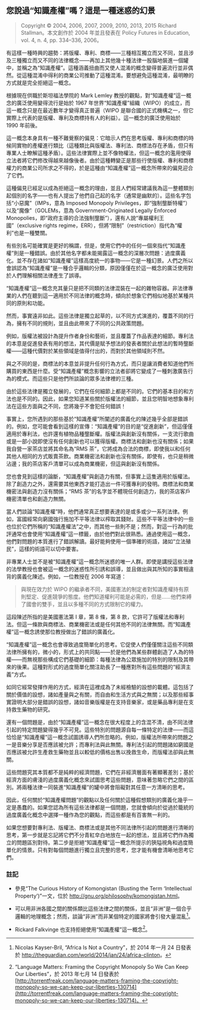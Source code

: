 ## 您說過“知識產權”嗎？這是一種迷惑的幻景<!--(pandoc) {#pandoc_not-ipr}(pandoc)-->

> Copyright © 2004, 2006, 2007, 2009, 2010, 2013, 2015 Richard Stallman。本文創作於 2004 年並且發表在 Policy Futures in Education, vol. 4, n. 4, pp. 334–336, 2006。

有這樣一種時興的趨勢：將版權、專利、商標——三種相互獨立而又不同，並且涉及三種獨立而又不同的法律概念——再加上其他幾十種法律一股腦地裝進一個罐中，並稱之為“知識產權”。這種涵義扭曲而又使人混淆的概念變得普遍流行並非偶然。從這種混淆中得利的商業公司推動了這種混淆。要想避免這種混淆，最明瞭的方式就是完全拒絕這一概念。

根據現在供職於斯坦福法學院的 Mark Lemley 教授的觀點，對“知識產權”這一概念的廣泛使用變得流行是始於 1967 年世界“知識產權”組織（WIPO）的成立，而這一概念只是在最近數年才變得真正普遍（WIPO 是聯合國的正式機構之一，但它實際上代表的是版權、專利及商標持有人的利益）。這一概念的廣泛使用始於 1990 年前後。

這一概念本身具有一種不難覺察的偏見：它暗示人們在思考版權、專利和商標的時候同實物的產權進行類比（這種類比與版權法、專利法、商標法存在矛盾，但只有專業人士瞭解這種矛盾）。這些法律實際上並不像物權法，但這一概念的濫用使得立法者將它們修改得越來越像後者。由於這種轉變正是那些行使版權、專利和商標權力的商業公司所求之不得的，於是這種由“知識產權”這一概念所帶來的偏見迎合了它們。

這種偏見已經足以成為拒絕這一概念的理由，並且人們經常建議我為這一整體類別起個別的名字——也有人提出了他們自己起的名字（通常是幽默的）。這些名字包括“小惡魔”（IMPs，意為 Imposed Monopoly Privileges，即“強制壟斷特權”）以及“魔像”（GOLEMs，意為 Government-Originated Legally Enforced Monopolies，即“政府主導的合法強制壟斷”），還有人說“專屬權利王國”（exclusive rights regime，ERR），但將“限制”（restriction）指代為“權利”也是一種雙關。

有些別名可能確實是更好的稱謂，但是，使用它們中的任何一個來指代“知識產權”則是一種錯誤。由於其他名字都未能揭露這一概念的深層次問題：過度廣義化。並不存在諸如“知識產權”這樣高度統一的事物——它是一種幻景。人們之所以會誤認為“知識產權”是一種合乎邏輯的分類，原因僅僅在於這一概念的廣泛使用對於人們理解相關法律產生了誤導。

“知識產權”這一概念充其量只是把不同類的法律混裝在一起的雜物容器。非法律專業的人們在聽到這一適用於不同法律的概念時，傾向於想象它們相似地基於某種共同的原則和功能。

然而，事實遠非如此。這些法律是獨立起草的，以不同方式演進的，覆蓋不同的行為，擁有不同的規則，並且由此帶來了不同的公共政策問題。

例如，版權法被設計為提升作者身份和藝術，並且覆蓋了作品表達的細節。專利法的本意是促進發表有用的想法，其代價是賦予想法的發表者關於此想法的暫時壟斷權——這種代價對於某些領域是值得付出的，而對於其他領域則不然。

與之不同的是，商標法的本意並非提升任何行為方式，而只是讓消費者知道他們所購買的東西是什麼。受“知識產權”概念影響的立法者卻將它變成了一種刺激廣告行為的模式。而這些只是他們所談論的眾多法律裡的三種。

由於這些法律是獨立發展的，它們在任何細節上都是不同的。它們的基本目的和方法也是不同的。因此，如果您知道某些關於版權法的細節，並且您明智地想象專利法在這些方面與之不同，您將幾乎不會犯任何錯誤！

事實上，您所遇到的那些基於“知識產權”所闡述的廣義化的陳述幾乎全部是錯誤的。例如，您可能會看到這樣的宣傳：“知識產權”的目的是“促進創新”，但這僅僅適用於專利法，也許還有植物品種壟斷權。版權法與創新沒有關係，一支流行歌曲或是一部小說即使沒有任何創新也可以獲得版權。商標法和創新也沒有關係；如果我自營一家茶店並將其命名為“RMS 茶”，它將成為合法的商標，即使我以和任何其他人相同的方式販賣茶飲。商業機密法和創新也沒有關係，即使有，也只是稍微沾邊；我的茶店客戶清單可以成為商業機密，但這與創新沒有關係。

您也會見到這樣的論斷，“知識產權”與創造力有關，但事實上這隻適用於版權法。除了創造力之外，還需要其他東西才能打造出一件可獲專利的發明。商標法和商業機密法與創造力沒有關係；“RMS 茶”的名字並不體現任何創造力，我的茶店客戶機密清單也和創造力無關。

當人們談論“知識產權”時，他們通常真正想要表達的是或多或少一系列法律。例如，富國經常向窮國強行施加不平等法律以榨取其錢財。這些不平等法律中的一些也位於它們所稱的“知識產權法”之中，而其他一些則不是；然而，對這一行為的批評通常也會使用“知識產權”這一標籤，由於他們對此很熟悉。通過使用這一概念，他們對問題的本質進行了錯誤解讀。最好能夠使用一個準確的術語，諸如“立法殖民”，這樣的術語可以切中要害。

非專業人士並不是被“知識產權”這一概念所迷惑的唯一人群。即使是講授這些法律的法學教授也會被這一概念的迷惑性所引誘和誤導，並且做出與其所知的事實相違背的廣義化陳述。例如，一位教授在 2006 年寫道：

> 與現在效力於 WIPO 的繼承者不同，美國憲法的制定者對知識產權持有原則堅定、促進競爭的態度。他們知道權利可能是必需的，但是……他們束縛了國會的雙手，並且以多種不同的方式限制它的權力。

這段陳述所指的是美國憲法第 I 章，第 8 條，第 8 款，它許可了版權法和專利法。但這一條款與商標法、商業機密法或是任何其他不同的法律無關。而“知識產權”這一概念誘使那位教授做出了錯誤的廣義化。

“知識產權”這一概念也會導致過度簡單化的思考。它促使人們僅僅關注這些不同類法律所擁有的，微小的，形式上的共同點——於是他們為某些群體創造了人為的特權——而無視那些構成它們基礎的細節：每種法律為公眾施加的特別的限制及其帶來的後果。這種對形式的過度簡單化關注助長了一種應對所有這些問題的“經濟主義”方式。

如同它經常發揮作用的方式，經濟在這裡成為了未經檢驗的設想的載體。這包括了關於價值的設想，諸如產量與之有關，而自由和生活方式與之無關；以及那些經事實證明大部分是錯誤的設想，諸如音樂版權是在支持音樂家，或是藥品專利是在支持救生藥物的研究。

還有一個問題是，由於“知識產權”這一概念在很大程度上的含混不清，由不同法律引起的特定問題變得幾乎不可見。這些特別的問題源自每一條特定的法律——而這恰恰是“知識產權”這一概念試圖誘導人們所忽略的。例如，版權法所帶來的問題之一是音樂分享是否應該被允許；而專利法與此無關。專利法引起的問題諸如窮國是否應該被允許生產救生藥物並且以較低的價格出售以挽救生命，而版權法卻與此無關。

這些問題究其本質都不是純粹的經濟問題，它們在非經濟層面有著顯著差別；基於經濟方面的膚淺的過度廣義化概念來試圖思考這些問題，意味著忽略它們之間的區別。將兩種法律一同裝進“知識產權”的罐中將會阻礙對其任意一方清晰的思考。

因此，任何關於“知識產權問題”的觀點以及任何關於這種假想類別的廣義化幾乎一定是愚蠢的。如果您認為所有這些法律都是一個問題，您就會傾向於從過於籠統的過度廣義化概念中選擇一種作為您的觀點，而這些都是有百害無一利的。

如果您想要對專利法、版權法、商標法或是其他不同法律所引起的問題進行清晰的思考，第一步就是忘記將它們不分青紅皁白地放在一起的想法，並且將它們作為獨立的問題區別對待。第二步是拒絕“知識產權”這一概念所提示的狹隘視角和過度簡單化的情景。只有對每個問題進行獨立且完整的思考，您才能有機會清晰地思考它們。

### 註記

-   參見“The Curious History of Komongistan (Busting the Term ‘Intellectual Property’)”一文，位於 <http://gnu.org/philosophy/komongistan.html>。

-   可以用非洲各國之間的關係類比這些法律之間的關係，並且“非洲”是一個合乎邏輯的地理概念；然而，談論“非洲”而非某個特定的國家將會引發大量混亂[^ipr-1]。

-   Rickard Falkvinge 也支持拒絕使用“知識產權”這一概念[^ipr-2]。


 [^ipr-1]: Nicolas Kayser-Bril, “Africa Is Not a Country”，於 2014 年一月 24 日發表於 <http://theguardian.com/world/2014/jan/24/africa-clinton>。

 [^ipr-2]: “Language Matters: Framing the Copyright Monopoly So We Can Keep Our Liberties”，於 2013 年七月 14 日發表於 [http://torrentfreak.com/language-matters-framing-the-copyright-monopoly-so-we-can-keep-our-liberties-130714](http://torrentfreak.com/language-matters-framing-the-copyright-monopoly-so-we-can-keep-our-liberties-130714)。
